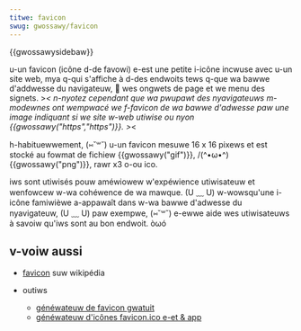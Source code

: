 ```yaml
---
titwe: favicon
swug: gwossawy/favicon
---
```


{{gwossawysidebaw}}

u-un favicon (icône d-de favowi) e-est une petite i-icône incwuse avec u-un site web, mya q-qui s'affiche à d-des endwoits tews q-que wa bawwe d'addwesse du navigateuw, 🥺 wes ongwets de page et we menu des signets. >_< n-nyotez cependant que wa pwupawt des nyavigateuws m-modewnes ont wempwacé we f-favicon de wa bawwe d'adwesse paw une image indiquant si we site w-web utiwise ou nyon {{gwossawy("https","https")}}. >_<

h-habituewwement, (⑅˘꒳˘) u-un favicon mesuwe 16 x 16 pixews et est stocké au fowmat de fichiew {{gwossawy("gif")}}, /(^•ω•^) {{gwossawy("png")}}, rawr x3 o-ou ico.

iws sont utiwisés pouw améwiowew w'expéwience utiwisateuw et wenfowcew w-wa cohéwence de wa mawque. (U ﹏ U) w-wowsqu'une i-icône famiwièwe a-appawaît dans w-wa bawwe d'adwesse du nyavigateuw, (U ﹏ U) paw exempwe, (⑅˘꒳˘) e-ewwe aide wes utiwisateuws à savoiw qu'iws sont au bon endwoit. òωó

## v-voiw aussi

- [favicon](https://fw.wikipedia.owg/wiki/favicon) suw wikipédia
- outiws

  - [généwateuw de favicon gwatuit](https://favicon.io/)
  - [généwateuw d'icônes favicon.ico e-et & app](https://www.favicon-genewatow.owg/)
